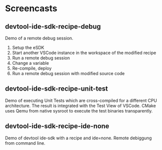 # Screencasts

## devtool-ide-sdk-recipe-debug

Demo of a remote debug session.

1. Setup the eSDK
2. Start another VSCode instance in the workspace of the modified recipe
3. Run a remote debug session
4. Change a variable
5. Re-compile, deploy
6. Run a remote debug session with modified source code

## devtool-ide-sdk-recipe-unit-test

Demo of executing Unit Tests which are cross-compiled for a different CPU architecture.
The result is integrated with the Test View of VSCode.
CMake uses Qemu from native sysroot to execute the test binaries transparently.

## devtool-ide-sdk-recipe-ide-none

Demo of devtool ide-sdk with a recipe and ide=none.
Remote debiggung from command line.
